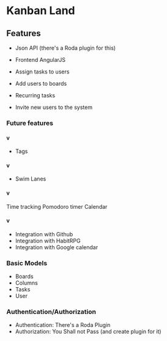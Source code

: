 # Kanban Land

## Features
- Json API (there's a Roda plugin for this)
- Frontend AngularJS

- Assign tasks to users
- Add users to boards
- Recurring tasks
- Invite new users to the system

### Future features
#### v
- Tags

#### v
- Swim Lanes

#### v
Time tracking
Pomodoro timer
Calendar

#### v
- Integration with Github
- Integration with HabitRPG
- Integration with Google calendar

### Basic Models
- Boards
- Columns
- Tasks
- User

### Authentication/Authorization
- Authentication: There's a Roda Plugin
- Authorization: You Shall not Pass (and create plugin for it)
